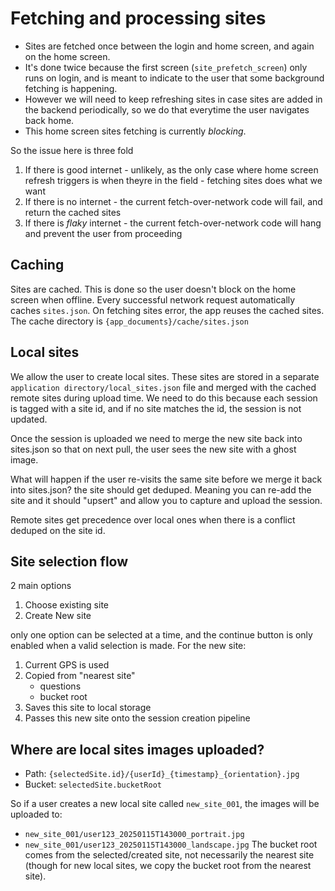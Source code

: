 # Fetching and processing sites 

* Sites are fetched once between the login and home screen, and again on the home screen. 
* It's done twice because the first screen (`site_prefetch_screen`) only runs on login, and is meant to indicate to the user that some background fetching is happening. 
* However we will need to keep refreshing sites in case sites are added in the backend periodically, so we do that everytime the user navigates back home. 
* This home screen sites fetching is currently _blocking_. 

So the issue here is three fold 
1. If there is good internet - unlikely, as the only case where home screen refresh triggers is when theyre in the field - fetching sites does what we want 
2. If there is no internet - the current fetch-over-network code will fail, and return the cached sites 
3. If there is _flaky_ internet - the current fetch-over-network code will hang and prevent the user from proceeding


## Caching 

Sites are cached. This is done so the user doesn't block on the home screen when offline. 
Every successful network request automatically caches `sites.json`.
On fetching sites error, the app reuses the cached sites. 
The cache directory is `{app_documents}/cache/sites.json`

## Local sites 

We allow the user to create local sites. These sites are stored in a separate `application directory/local_sites.json` file and merged with the cached remote sites during upload time. We need to do this because each session is tagged with a site id, and if no site matches the id, the session is not updated. 

Once the session is uploaded we need to merge the new site back into sites.json so that on next pull, the user sees the new site with a ghost image. 

What will happen if the user re-visits the same site before we merge it back into sites.json? the site should get deduped. Meaning you can re-add the site and it should "upsert" and allow you to capture and upload the session. 

Remote sites get precedence over local ones when there is a conflict deduped on the site id. 

## Site selection flow 

2 main options
1. Choose existing site 
2. Create New site 

only one option can be selected at a time, and the continue button is only enabled when a valid selection is made. For the new site: 

1. Current GPS is used 
2. Copied from "nearest site"
	- questions
	- bucket root
3. Saves this site to local storage
4. Passes this new site onto the session creation pipeline 

## Where are local sites images uploaded? 

* Path: `{selectedSite.id}/{userId}_{timestamp}_{orientation}.jpg`
* Bucket: `selectedSite.bucketRoot`

So if a user creates a new local site called `new_site_001`, the images will be uploaded to:
* `new_site_001/user123_20250115T143000_portrait.jpg`
* `new_site_001/user123_20250115T143000_landscape.jpg`
The bucket root comes from the selected/created site, not necessarily the nearest site (though for new local sites, we copy the bucket root from the nearest site).
